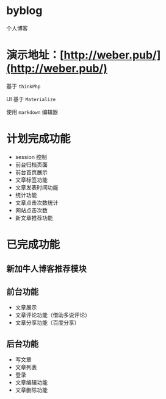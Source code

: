 # byblog
个人博客

# 演示地址：[http://weber.pub/](http://weber.pub/)

基于 `thinkPhp`

UI 基于 `Materialize`

使用 `markdown` 编辑器

# 计划完成功能
- session 控制
- 前台归档页面
- 前台首页展示
- 文章标签功能
- 文章发表时间功能
- 统计功能
- 文章点击次数统计
- 网站点击次数
- 新文章推荐功能



# 已完成功能

## 新加牛人博客推荐模块

## 前台功能
- 文章展示
- 文章评论功能（借助多说评论）
- 文章分享功能（百度分享）

## 后台功能
- 写文章
- 文章列表
- 登录
- 文章编辑功能
- 文章删除功能
